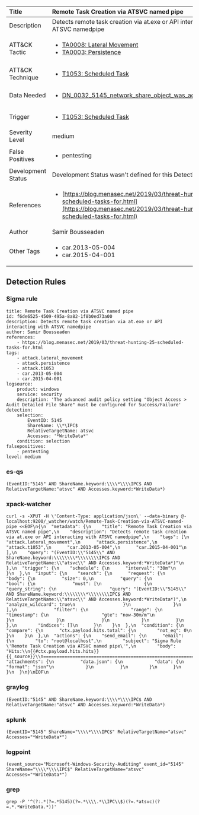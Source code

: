 | Title                | Remote Task Creation via ATSVC named pipe                                                                                                                                                 |
|:---------------------|:------------------------------------------------------------------------------------------------------------------------------------------------------------|
| Description          | Detects remote task creation via at.exe or API interacting with ATSVC namedpipe                                                                                                                                           |
| ATT&amp;CK Tactic    |  <ul><li>[TA0008: Lateral Movement](https://attack.mitre.org/tactics/TA0008)</li><li>[TA0003: Persistence](https://attack.mitre.org/tactics/TA0003)</li></ul>  |
| ATT&amp;CK Technique | <ul><li>[T1053: Scheduled Task](https://attack.mitre.org/techniques/T1053)</li></ul>  |
| Data Needed          | <ul><li>[DN_0032_5145_network_share_object_was_accessed_detailed](../Data_Needed/DN_0032_5145_network_share_object_was_accessed_detailed.md)</li></ul>  |
| Trigger              | <ul><li>[T1053: Scheduled Task](../Triggers/T1053.md)</li></ul>  |
| Severity Level       | medium |
| False Positives      | <ul><li>pentesting</li></ul>  |
| Development Status   |  Development Status wasn't defined for this Detection Rule yet  |
| References           | <ul><li>[https://blog.menasec.net/2019/03/threat-hunting-25-scheduled-tasks-for.html](https://blog.menasec.net/2019/03/threat-hunting-25-scheduled-tasks-for.html)</li></ul>  |
| Author               | Samir Bousseaden |
| Other Tags           | <ul><li>car.2013-05-004</li><li>car.2015-04-001</li></ul> | 

## Detection Rules

### Sigma rule

```
title: Remote Task Creation via ATSVC named pipe
id: f6de6525-4509-495a-8a82-1f8b0ed73a00
description: Detects remote task creation via at.exe or API interacting with ATSVC namedpipe
author: Samir Bousseaden
references:
    - https://blog.menasec.net/2019/03/threat-hunting-25-scheduled-tasks-for.html
tags:
    - attack.lateral_movement
    - attack.persistence
    - attack.t1053
    - car.2013-05-004
    - car.2015-04-001
logsource:
    product: windows
    service: security
    description: 'The advanced audit policy setting "Object Access > Audit Detailed File Share" must be configured for Success/Failure'
detection:
    selection:
        EventID: 5145
        ShareName: \\*\IPC$
        RelativeTargetName: atsvc
        Accesses: '*WriteData*'
    condition: selection
falsepositives: 
    - pentesting
level: medium

```





### es-qs
    
```
(EventID:"5145" AND ShareName.keyword:\\\\*\\\\IPC$ AND RelativeTargetName:"atsvc" AND Accesses.keyword:*WriteData*)
```


### xpack-watcher
    
```
curl -s -XPUT -H \'Content-Type: application/json\' --data-binary @- localhost:9200/_watcher/watch/Remote-Task-Creation-via-ATSVC-named-pipe <<EOF\n{\n  "metadata": {\n    "title": "Remote Task Creation via ATSVC named pipe",\n    "description": "Detects remote task creation via at.exe or API interacting with ATSVC namedpipe",\n    "tags": [\n      "attack.lateral_movement",\n      "attack.persistence",\n      "attack.t1053",\n      "car.2013-05-004",\n      "car.2015-04-001"\n    ],\n    "query": "(EventID:\\"5145\\" AND ShareName.keyword:\\\\\\\\*\\\\\\\\IPC$ AND RelativeTargetName:\\"atsvc\\" AND Accesses.keyword:*WriteData*)"\n  },\n  "trigger": {\n    "schedule": {\n      "interval": "30m"\n    }\n  },\n  "input": {\n    "search": {\n      "request": {\n        "body": {\n          "size": 0,\n          "query": {\n            "bool": {\n              "must": [\n                {\n                  "query_string": {\n                    "query": "(EventID:\\"5145\\" AND ShareName.keyword:\\\\\\\\*\\\\\\\\IPC$ AND RelativeTargetName:\\"atsvc\\" AND Accesses.keyword:*WriteData*)",\n                    "analyze_wildcard": true\n                  }\n                }\n              ],\n              "filter": {\n                "range": {\n                  "timestamp": {\n                    "gte": "now-30m/m"\n                  }\n                }\n              }\n            }\n          }\n        },\n        "indices": []\n      }\n    }\n  },\n  "condition": {\n    "compare": {\n      "ctx.payload.hits.total": {\n        "not_eq": 0\n      }\n    }\n  },\n  "actions": {\n    "send_email": {\n      "email": {\n        "to": "root@localhost",\n        "subject": "Sigma Rule \'Remote Task Creation via ATSVC named pipe\'",\n        "body": "Hits:\\n{{#ctx.payload.hits.hits}}{{_source}}\\n================================================================================\\n{{/ctx.payload.hits.hits}}",\n        "attachments": {\n          "data.json": {\n            "data": {\n              "format": "json"\n            }\n          }\n        }\n      }\n    }\n  }\n}\nEOF\n
```


### graylog
    
```
(EventID:"5145" AND ShareName.keyword:\\\\*\\\\IPC$ AND RelativeTargetName:"atsvc" AND Accesses.keyword:*WriteData*)
```


### splunk
    
```
(EventID="5145" ShareName="\\\\*\\\\IPC$" RelativeTargetName="atsvc" Accesses="*WriteData*")
```


### logpoint
    
```
(event_source="Microsoft-Windows-Security-Auditing" event_id="5145" ShareName="\\\\*\\\\IPC$" RelativeTargetName="atsvc" Accesses="*WriteData*")
```


### grep
    
```
grep -P '^(?:.*(?=.*5145)(?=.*\\\\.*\\IPC\\$)(?=.*atsvc)(?=.*.*WriteData.*))'
```



